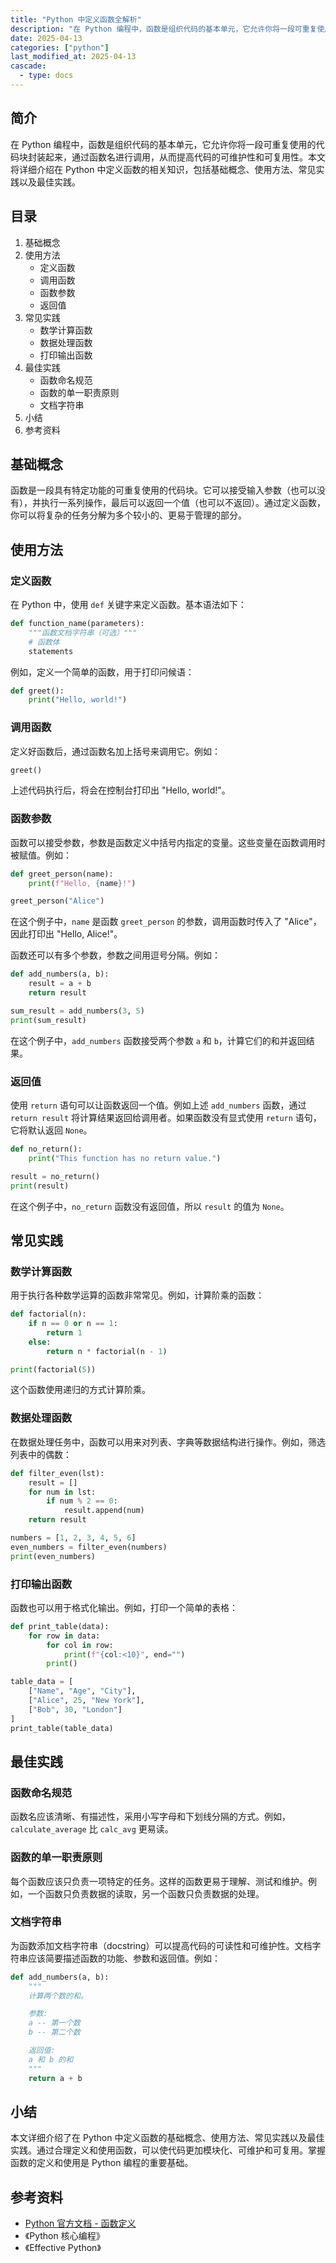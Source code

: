```yaml
---
title: "Python 中定义函数全解析"
description: "在 Python 编程中，函数是组织代码的基本单元，它允许你将一段可重复使用的代码块封装起来，通过函数名进行调用，从而提高代码的可维护性和可复用性。本文将详细介绍在 Python 中定义函数的相关知识，包括基础概念、使用方法、常见实践以及最佳实践。"
date: 2025-04-13
categories: ["python"]
last_modified_at: 2025-04-13
cascade:
  - type: docs
---
```



## 简介
在 Python 编程中，函数是组织代码的基本单元，它允许你将一段可重复使用的代码块封装起来，通过函数名进行调用，从而提高代码的可维护性和可复用性。本文将详细介绍在 Python 中定义函数的相关知识，包括基础概念、使用方法、常见实践以及最佳实践。

<!-- more -->
## 目录
1. 基础概念
2. 使用方法
    - 定义函数
    - 调用函数
    - 函数参数
    - 返回值
3. 常见实践
    - 数学计算函数
    - 数据处理函数
    - 打印输出函数
4. 最佳实践
    - 函数命名规范
    - 函数的单一职责原则
    - 文档字符串
5. 小结
6. 参考资料

## 基础概念
函数是一段具有特定功能的可重复使用的代码块。它可以接受输入参数（也可以没有），并执行一系列操作，最后可以返回一个值（也可以不返回）。通过定义函数，你可以将复杂的任务分解为多个较小的、更易于管理的部分。

## 使用方法

### 定义函数
在 Python 中，使用 `def` 关键字来定义函数。基本语法如下：
```python
def function_name(parameters):
    """函数文档字符串（可选）"""
    # 函数体
    statements
```
例如，定义一个简单的函数，用于打印问候语：
```python
def greet():
    print("Hello, world!")
```

### 调用函数
定义好函数后，通过函数名加上括号来调用它。例如：
```python
greet()
```
上述代码执行后，将会在控制台打印出 "Hello, world!"。

### 函数参数
函数可以接受参数，参数是函数定义中括号内指定的变量。这些变量在函数调用时被赋值。例如：
```python
def greet_person(name):
    print(f"Hello, {name}!")

greet_person("Alice")
```
在这个例子中，`name` 是函数 `greet_person` 的参数，调用函数时传入了 "Alice"，因此打印出 "Hello, Alice!"。

函数还可以有多个参数，参数之间用逗号分隔。例如：
```python
def add_numbers(a, b):
    result = a + b
    return result

sum_result = add_numbers(3, 5)
print(sum_result)  
```
在这个例子中，`add_numbers` 函数接受两个参数 `a` 和 `b`，计算它们的和并返回结果。

### 返回值
使用 `return` 语句可以让函数返回一个值。例如上述 `add_numbers` 函数，通过 `return result` 将计算结果返回给调用者。如果函数没有显式使用 `return` 语句，它将默认返回 `None`。

```python
def no_return():
    print("This function has no return value.")

result = no_return()
print(result)  
```
在这个例子中，`no_return` 函数没有返回值，所以 `result` 的值为 `None`。

## 常见实践

### 数学计算函数
用于执行各种数学运算的函数非常常见。例如，计算阶乘的函数：
```python
def factorial(n):
    if n == 0 or n == 1:
        return 1
    else:
        return n * factorial(n - 1)

print(factorial(5))  
```
这个函数使用递归的方式计算阶乘。

### 数据处理函数
在数据处理任务中，函数可以用来对列表、字典等数据结构进行操作。例如，筛选列表中的偶数：
```python
def filter_even(lst):
    result = []
    for num in lst:
        if num % 2 == 0:
            result.append(num)
    return result

numbers = [1, 2, 3, 4, 5, 6]
even_numbers = filter_even(numbers)
print(even_numbers)  
```
### 打印输出函数
函数也可以用于格式化输出。例如，打印一个简单的表格：
```python
def print_table(data):
    for row in data:
        for col in row:
            print(f"{col:<10}", end="")
        print()

table_data = [
    ["Name", "Age", "City"],
    ["Alice", 25, "New York"],
    ["Bob", 30, "London"]
]
print_table(table_data)
```

## 最佳实践

### 函数命名规范
函数名应该清晰、有描述性，采用小写字母和下划线分隔的方式。例如，`calculate_average` 比 `calc_avg` 更易读。

### 函数的单一职责原则
每个函数应该只负责一项特定的任务。这样的函数更易于理解、测试和维护。例如，一个函数只负责数据的读取，另一个函数只负责数据的处理。

### 文档字符串
为函数添加文档字符串（docstring）可以提高代码的可读性和可维护性。文档字符串应该简要描述函数的功能、参数和返回值。例如：
```python
def add_numbers(a, b):
    """
    计算两个数的和。

    参数:
    a -- 第一个数
    b -- 第二个数

    返回值:
    a 和 b 的和
    """
    return a + b
```

## 小结
本文详细介绍了在 Python 中定义函数的基础概念、使用方法、常见实践以及最佳实践。通过合理定义和使用函数，可以使代码更加模块化、可维护和可复用。掌握函数的定义和使用是 Python 编程的重要基础。

## 参考资料
- [Python 官方文档 - 函数定义](https://docs.python.org/3/tutorial/controlflow.html#defining-functions)
- 《Python 核心编程》
- 《Effective Python》